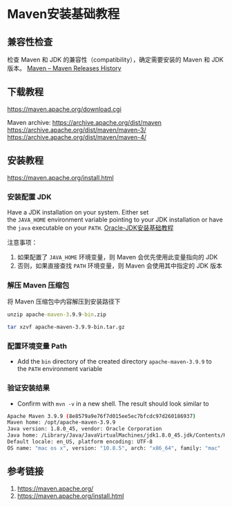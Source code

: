 # Maven安装基础教程

## 兼容性检查

检查 Maven 和 JDK 的兼容性（compatibility），确定需要安装的 Maven 和 JDK 版本。
[Maven – Maven Releases History](https://maven.apache.org/docs/history.html)

## 下载教程

https://maven.apache.org/download.cgi

Maven archive:
https://archive.apache.org/dist/maven
https://archive.apache.org/dist/maven/maven-3/
https://archive.apache.org/dist/maven/maven-4/

## 安装教程

https://maven.apache.org/install.html

### 安装配置 JDK

Have a JDK installation on your system. Either set the `JAVA_HOME` environment variable pointing to your JDK installation or have the `java` executable on your `PATH`.
[Oracle-JDK安装基础教程](work/programming/Java/operation/Oracle-JDK安装基础教程.md)

注意事项：
1. 如果配置了 `JAVA_HOME` 环境变量，则 Maven 会优先使用此变量指向的 JDK
2. 否则，如果直接查找 `PATH` 环境变量，则 Maven 会使用其中指定的 JDK 版本

### 解压 Maven 压缩包

将 Maven 压缩包中内容解压到安装路径下

```cmd
unzip apache-maven-3.9.9-bin.zip
```

```sh
tar xzvf apache-maven-3.9.9-bin.tar.gz
```

### 配置环境变量 Path

- Add the `bin` directory of the created directory `apache-maven-3.9.9` to the `PATH` environment variable

### 验证安装结果

- Confirm with `mvn -v` in a new shell. The result should look similar to

```sh
Apache Maven 3.9.9 (8e8579a9e76f7d015ee5ec7bfcdc97d260186937)
Maven home: /opt/apache-maven-3.9.9
Java version: 1.8.0_45, vendor: Oracle Corporation
Java home: /Library/Java/JavaVirtualMachines/jdk1.8.0_45.jdk/Contents/Home/jre
Default locale: en_US, platform encoding: UTF-8
OS name: "mac os x", version: "10.8.5", arch: "x86_64", family: "mac"
```

## 参考链接
1. https://maven.apache.org/
2. https://maven.apache.org/install.html